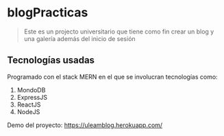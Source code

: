 # blogPracticas
> Este es un projecto universitario que tiene como fin crear un blog y una galería además del inicio de sesión 

## Tecnologías usadas
Programado con el stack MERN en el que se involucran tecnologías como: 
1. MondoDB
2. ExpressJS
3. ReactJS
4. NodeJS

Demo del proyecto:
https://uleamblog.herokuapp.com/

